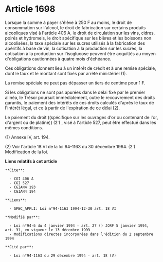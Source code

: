 # Article 1698

Lorsque la somme à payer s'élève à 250 F au moins, le droit de consommation sur l'alcool, le droit de fabrication sur
certains produits alcooliques visé à l'article 406 A, le droit de circulation sur les vins, cidres, poirés et hydromels, le
droit spécifique sur les bières et les boissons non alcoolisées, la taxe spéciale sur les sucres utilisés à la fabrication
des apéritifs à base de vin, la cotisation à la production sur les sucres, la cotisation à la production sur l'isoglucose
peuvent être acquittés au moyen d'obligations cautionnées à quatre mois d'échéance.

Ces obligations donnent lieu à un intérêt de crédit et à une remise spéciale, dont le taux et le montant sont fixés par
arrêté ministériel (1).

La remise spéciale ne peut pas dépasser un tiers de centime pour 1 F.

Si les obligations ne sont pas apurées dans le délai fixé par le premier alinéa, le Trésor poursuit immédiatement, outre le
recouvrement des droits garantis, le paiement des intérêts de ces droits calculés d'après le taux de l'intérêt légal, et ce à
partir de l'expiration de ce délai (2).

Le paiement du droit ((spécifique sur les ouvrages d'or ou contenant de l'or, d'argent ou de platine)) (2') , visé à
l'article 527, peut être effectué dans les mêmes conditions.

(1) Annexe IV, art. 194.

(2) Voir l'article 18 VI de la loi 94-1163 du 30 décembre 1994.    (2') Modification de la loi.

**Liens relatifs à cet article**

	**Cite**:

	  - CGI 406 A
	  - CGI 527
	  - CGIAN4 193
	  - CGIAN4 194

	**Liens**:

	  - SPEC_APPLI: Loi n°94-1163 1994-12-30 art. 18 VI

	**Modifié par**:

	  - Loi n°94-6 du 4 janvier 1994 - art. 27 () JORF 5 janvier 1994, art. 31, en vigueur le 13 décembre 1993
	  - Modifications directes incorporées dans l'édition du 2 septembre 1994

	**Cité par**:

	  - Loi n°94-1163 du 29 décembre 1994 - art. 18 (V)
